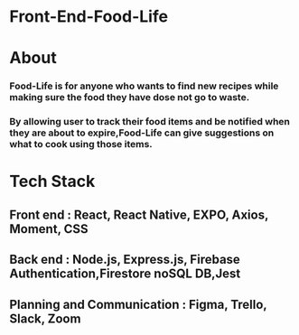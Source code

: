 # Front-End-Food-Life

# About
### Food-Life is for anyone who wants to find new recipes while making sure the food they have dose not go to waste.
### By allowing user to track their food items and be notified when they are about to expire,Food-Life can give suggestions on what to cook using those items.

# Tech Stack

## Front end : React, React Native, EXPO, Axios, Moment, CSS
## Back end : Node.js, Express.js, Firebase Authentication,Firestore noSQL DB,Jest
## Planning and Communication : Figma, Trello, Slack, Zoom 
